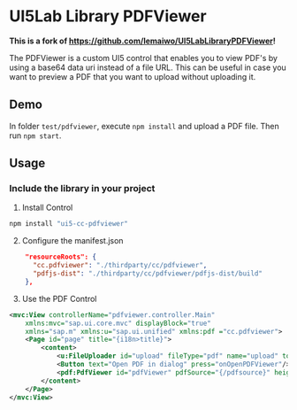 # UI5Lab Library PDFViewer

**This is a fork of https://github.com/lemaiwo/UI5LabLibraryPDFViewer!**

The PDFViewer is a custom UI5 control that enables you to view PDF's by using a base64 data uri instead of a file URL. This can be useful in case you want to preview a PDF that you want to upload without uploading it.

## Demo

In folder `test/pdfviewer`, execute `npm install` and upload a PDF file. Then run `npm start`.

## Usage

### Include the library in your project

1. Install Control

```bash
npm install "ui5-cc-pdfviewer"
```

2. Configure the manifest.json

```json
    "resourceRoots": {
      "cc.pdfviewer": "./thirdparty/cc/pdfviewer",
      "pdfjs-dist": "./thirdparty/cc/pdfviewer/pdfjs-dist/build"
    },
```

3. Use the PDF Control

```xml
<mvc:View controllerName="pdfviewer.controller.Main"
    xmlns:mvc="sap.ui.core.mvc" displayBlock="true"
    xmlns="sap.m" xmlns:u="sap.ui.unified" xmlns:pdf ="cc.pdfviewer">
    <Page id="page" title="{i18n>title}">
        <content>
            <u:FileUploader id="upload" fileType="pdf" name="upload" tooltip="Upload your image" change="onFileChange" maximumFileSize="10" sameFilenameAllowed="true"></u:FileUploader>
            <Button text="Open PDF in dialog" press="onOpenPDFViewer"/>
            <pdf:PdfViewer id="pdfViewer" pdfSource="{/pdfsource}" height="700px"/>
        </content>
    </Page>
</mvc:View>
```
